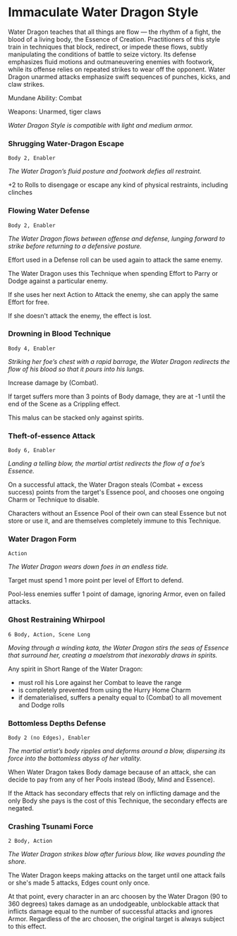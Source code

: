 Immaculate Water Dragon Style
=============================

Water Dragon teaches that all things are flow — the rhythm of a fight, the blood of a living body, the Essence of Creation.
Practitioners of this style train in techniques that block, redirect, or impede these flows, subtly manipulating the conditions of battle to seize victory.
Its defense emphasizes fluid motions and outmaneuvering enemies with footwork, while its offense relies on repeated strikes to wear off the opponent.
Water Dragon unarmed attacks emphasize swift sequences of punches, kicks, and claw strikes.

Mundane Ability: Combat

Weapons: Unarmed, tiger claws

*Water Dragon Style is compatible with light and medium armor.*


### Shrugging Water-Dragon Escape
`Body 2, Enabler`

*The Water Dragon’s fluid posture and footwork defies all restraint.*

+2 to Rolls to disengage or escape any kind of physical restraints, including clinches


### Flowing Water Defense
`Body 2, Enabler`

*The Water Dragon flows between offense and defense, lunging forward to strike before returning to a defensive posture.*

Effort used in a Defense roll can be used again to attack the same enemy.

The Water Dragon uses this Technique when spending Effort to Parry or Dodge against a particular enemy.

If she uses her next Action to Attack the enemy, she can apply the same Effort for free.

If she doesn't attack the enemy, the effect is lost.


### Drowning in Blood Technique
`Body 4, Enabler`

*Striking her foe’s chest with a rapid barrage, the Water Dragon redirects the flow of his blood so that it pours into his lungs.*

Increase damage by (Combat).

If target suffers more than 3 points of Body damage, they are at -1 until the end of the Scene as a Crippling effect.

This malus can be stacked only against spirits.


### Theft-of-essence Attack
`Body 6, Enabler`

*Landing a telling blow, the martial artist redirects the flow of a foe’s Essence.*

On a successful attack, the Water Dragon steals (Combat + excess success) points from the target's Essence pool, and chooses one ongoing Charm or Technique to disable.

Characters without an Essence Pool of their own can steal Essence but not store or use it, and are themselves completely immune to this Technique.


### Water Dragon Form
`Action`

*The Water Dragon wears down foes in an endless tide.*

Target must spend 1 more point per level of Effort to defend.

Pool-less enemies suffer 1 point of damage, ignoring Armor, even on failed attacks.


### Ghost Restraining Whirpool
`6 Body, Action, Scene Long`

*Moving through a winding kata, the Water Dragon stirs the seas of Essence that surround her, creating a maelstrom that inexorably draws in spirits.*

Any spirit in Short Range of the Water Dragon:
* must roll his Lore against her Combat to leave the range
* is completely prevented from using the Hurry Home Charm
* if dematerialised, suffers a penalty equal to (Combat) to all movement and Dodge rolls


### Bottomless Depths Defense
`Body 2 (no Edges), Enabler`

*The martial artist’s body ripples and deforms around a blow, dispersing its force into the bottomless abyss of her vitality.*

When Water Dragon takes Body damage because of an attack, she can decide to pay from any of her Pools instead (Body, Mind and Essence).

If the Attack has secondary effects that rely on inflicting damage and the only Body she pays is the cost of this Technique, the secondary effects are negated.


### Crashing Tsunami Force
`2 Body, Action`

*The Water Dragon strikes blow after furious blow, like waves pounding the shore.*

The Water Dragon keeps making attacks on the target until one attack fails or she's made 5 attacks, Edges count only once.

At that point, every character in an arc choosen by the Water Dragon (90 to 360 degrees) takes damage as an undodgeable, unblockable attack that inflicts damage equal to the number of successful attacks and ignores Armor.
Regardless of the arc choosen, the original target is always subject to this effect.
